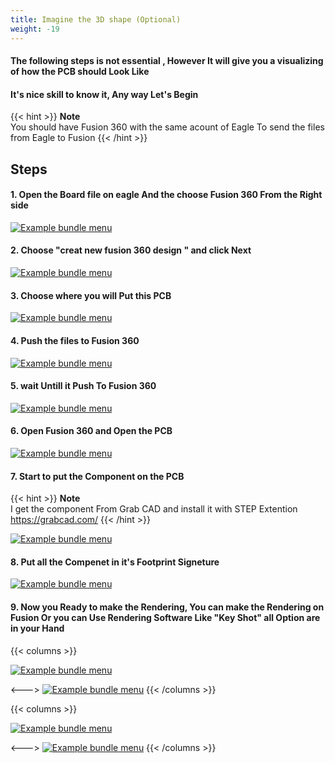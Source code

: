 ```yaml
---
title: Imagine the 3D shape (Optional)
weight: -19
---
```


#### The following steps is not essential , However It will give you a visualizing of how the PCB should Look Like 

#### It's nice skill to know it, Any way Let's Begin


{{< hint >}}
**Note**\
You should have Fusion 360 with the same acount of Eagle To send the files from Eagle to Fusion 
{{< /hint >}}

## Steps 

#### 1. Open the Board file on eagle And the choose Fusion 360 From the Right side

[![Example bundle menu](/media/I3D1.png)](/media/I3D1.png)


#### 2. Choose "creat new fusion 360 design " and click Next

[![Example bundle menu](/media/I3D2.png)](/media/I3D2.png)

#### 3. Choose where you will Put this PCB 

[![Example bundle menu](/media/I3D3.png)](/media/I3D3.png)

#### 4. Push the files to Fusion 360 

[![Example bundle menu](/media/I3D4.png)](/media/I3D4.png)

#### 5. wait Untill it Push To Fusion 360 

[![Example bundle menu](/media/I3D5.png)](/media/I3D5.png)


#### 6. Open Fusion 360 and Open the PCB 

[![Example bundle menu](/media/I3D6.png)](/media/I3D6.png)

#### 7. Start to put the Component on the PCB 

{{< hint >}}
**Note**\
I get the component From Grab CAD and install it with STEP Extention 
https://grabcad.com/
{{< /hint >}}

[![Example bundle menu](/media/I3D7.png)](/media/I3D7.png)


#### 8. Put all the Compenet in it's Footprint Signeture 

[![Example bundle menu](/media/I3D8.png)](/media/I3D8.png)


#### 9. Now you Ready to make the Rendering, You can make the Rendering on Fusion Or you can Use Rendering Software Like "Key Shot" all Option are in your Hand 

{{< columns >}} 

[![Example bundle menu](/media/I3D9.png)](/media/I3D9.png)

<---> 
[![Example bundle menu](/media/I3D10.png)](/media/I3D10.png)
{{< /columns >}}


{{< columns >}} <!-- begin columns block -->

[![Example bundle menu](/media/I3D11.png)](/media/I3D11.png)

<---> 
[![Example bundle menu](/media/I3D12.png)](/media/I3D12.png)
{{< /columns >}}
